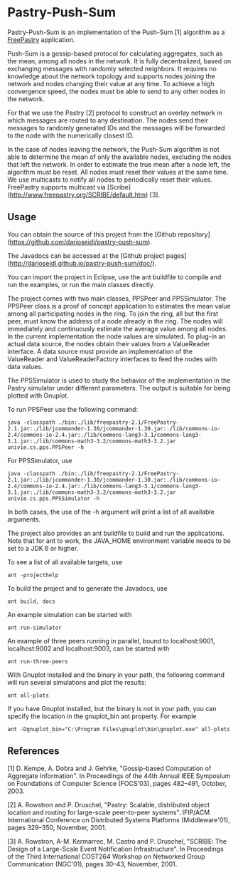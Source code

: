 Pastry-Push-Sum
================================================================================

Pastry-Push-Sum is an implementation of the Push-Sum [1] algorithm as a 
[FreePastry](http://www.freepastry.org/) application.

Push-Sum is a gossip-based protocol for calculating aggregates, such as the 
mean, among all nodes in the network. It is fully decentralized, based on 
exchanging messages with randomly selected neighbors. It requires no 
knowledge about the network topology and supports nodes joining the network 
and nodes changing their value at any time. To achieve a high convergence 
speed, the nodes must be able to send to any other nodes in the network.

For that we use the Pastry [2] protocol to construct an overlay network in 
which messages are routed to any destination. The nodes send their messages 
to randomly generated IDs and the messages will be forwarded to the node 
with the numerically closest ID.

In the case of nodes leaving the network, the Push-Sum algorithm is not able 
to determine the mean of only the available nodes, excluding the nodes that 
left the network. In order to estimate the true mean after a node left, the 
algorithm must be reset. All nodes must reset their values at the same time. 
We use multicasts to notify all nodes to periodically reset their values. 
FreePastry supports multicast via [Scribe]
(http://www.freepastry.org/SCRIBE/default.htm) [3].



Usage
--------------------------------------------------------------------------------

You can obtain the source of this project from the [Github repository]
(https://github.com/darioseidl/pastry-push-sum).

The Javadocs can be accessed at the [Github project pages]
(http://darioseidl.github.io/pastry-push-sum/doc/).

You can import the project in Eclipse, use the ant buildfile to compile and 
run the examples, or run the main classes directly.

The project comes with two main classes, PPSPeer and PPSSimulator. The 
PPSPeer class is a proof of concept application to estimates the mean value 
among all participating nodes in the ring. To join the ring, all but the 
first peer, must know the address of a node already in the ring. The nodes 
will immediately and continuously estimate the average value among all 
nodes. In the current implementation the node values are simulated. To 
plug-in an actual data source, the nodes obtain their values from a 
ValueReader interface. A data source must provide an implementation of the 
ValueReader and ValueReaderFactory interfaces to feed the nodes with data 
values.    

The PPSSimulator is used to study the behavior of the implementation in the 
Pastry simulator under different parameters. The output is suitable for 
being plotted with Gnuplot.

To run PPSPeer use the following command:

	java -classpath ./bin:./lib/freepastry-2.1/FreePastry-2.1.jar:./lib/jcommander-1.30/jcommander-1.30.jar:./lib/commons-io-2.4/commons-io-2.4.jar:./lib/commons-lang3-3.1/commons-lang3-3.1.jar:./lib/commons-math3-3.2/commons-math3-3.2.jar univie.cs.pps.PPSPeer -h

For PPSSimulator, use

	java -classpath ./bin:./lib/freepastry-2.1/FreePastry-2.1.jar:./lib/jcommander-1.30/jcommander-1.30.jar:./lib/commons-io-2.4/commons-io-2.4.jar:./lib/commons-lang3-3.1/commons-lang3-3.1.jar:./lib/commons-math3-3.2/commons-math3-3.2.jar univie.cs.pps.PPSSimulator -h

In both cases, the use of the -h argument will print a list of all available 
arguments.


The project also provides an ant buildfile to build and run the applications.
Note that for ant to work, the JAVA_HOME environment variable needs to be 
set to a JDK 6 or higher.

To see a list of all available targets, use

	ant -projecthelp

To build the project and to generate the Javadocs, use

	ant build, docs

An example simulation can be started with

	ant run-simulator

An example of three peers running in parallel, bound to localhost:9001, 
localhost:9002 and localhost:9003, can be started with

	ant run-three-peers

With Gnuplot installed and the binary in your path, the following command 
will run several simulations and plot the results:

	ant all-plots
	
If you have Gnuplot installed, but the binary is not in your path, you can 
specify the location in the gnuplot_bin ant property. For example

	ant -Dgnuplot_bin="C:\Program Files\gnuplot\bin\gnuplot.exe" all-plots



References
--------------------------------------------------------------------------------

[1] D. Kempe, A. Dobra and J. Gehrke, "Gossip-based Computation of Aggregate 
Information". In Proceedings of the 44th Annual IEEE Symposium on Foundations of 
Computer Science (FOCS'03), pages 482–491, October, 2003.

[2] A. Rowstron and P. Druschel, "Pastry: Scalable, distributed object 
location and routing for large-scale peer-to-peer systems". IFIP/ACM 
International Conference on Distributed Systems Platforms (Middleware'01), 
pages 329–350, November, 2001. 

[3] A. Rowstron, A-M. Kermarrec, M. Castro and P. Druschel, "SCRIBE: The 
Design of a Large-Scale Event Notification Infrastructure". In Proceedings 
of the Third International COST264 Workshop on Networked Group Communication 
(NGC'01), pages 30–43, November, 2001. 
